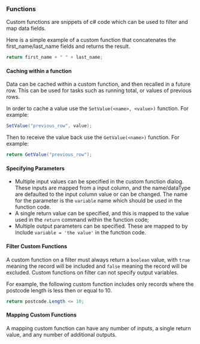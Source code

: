 ### Functions

Custom functions are snippets of c# code which can be used to filter and map data fields.

Here is a simple example of a custom function that concatenates the first_name/last_name fields and returns the result.

```csharp
return first_name + " " + last_name;
```


#### Caching within a function

Data can be cached within a custom function, and then recalled in a future row.  This can be used for tasks such as running total, or values of previous rows.

In order to cache a value use the `SetValue(<name>, <value>)` function.  For example:

```csharp
SetValue("previous_row", value);
```
Then to receive the value back use the `GetValue(<name>)` function.  For example:

```csharp
return GetValue("previous_row");
```

#### Specifying Parameters

* Multiple input values can be specified in the custom function dialog.  These inputs are mapped from a input column, and the name/dataType are defaulted to the input column value or can be changed.  The name for the parameter is the `variable` name which should be used in the function code.
* A single return value can be specified, and this is mapped to the value used in the `return` command within the function code;
* Multiple output parameters can be specified.  These are mapped to by include `variable = 'the value'` in the function code.


#### Filter Custom Functions

A custom function on a filter must always return a `boolean` value, with `true` meaning the record will be included and `false` meaning the record will be excluded.  Custom functions on filter can not specify output variables.

For example, the following custom function includes only records where the postcode length is less then or equal to 10.

```csharp
return postcode.Length <= 10;
```

#### Mapping Custom Functions

A mapping custom function can have any number of inputs, a single return value, and any number of additional outputs.




